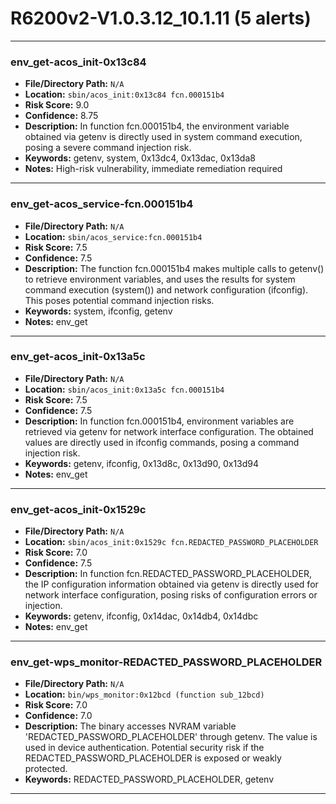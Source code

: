 # R6200v2-V1.0.3.12_10.1.11 (5 alerts)

---

### env_get-acos_init-0x13c84

- **File/Directory Path:** `N/A`
- **Location:** `sbin/acos_init:0x13c84 fcn.000151b4`
- **Risk Score:** 9.0
- **Confidence:** 8.75
- **Description:** In function fcn.000151b4, the environment variable obtained via getenv is directly used in system command execution, posing a severe command injection risk.
- **Keywords:** getenv, system, 0x13dc4, 0x13dac, 0x13da8
- **Notes:** High-risk vulnerability, immediate remediation required

---
### env_get-acos_service-fcn.000151b4

- **File/Directory Path:** `N/A`
- **Location:** `sbin/acos_service:fcn.000151b4`
- **Risk Score:** 7.5
- **Confidence:** 7.5
- **Description:** The function fcn.000151b4 makes multiple calls to getenv() to retrieve environment variables, and uses the results for system command execution (system()) and network configuration (ifconfig). This poses potential command injection risks.
- **Keywords:** system, ifconfig, getenv
- **Notes:** env_get

---
### env_get-acos_init-0x13a5c

- **File/Directory Path:** `N/A`
- **Location:** `sbin/acos_init:0x13a5c fcn.000151b4`
- **Risk Score:** 7.5
- **Confidence:** 7.5
- **Description:** In function fcn.000151b4, environment variables are retrieved via getenv for network interface configuration. The obtained values are directly used in ifconfig commands, posing a command injection risk.
- **Keywords:** getenv, ifconfig, 0x13d8c, 0x13d90, 0x13d94
- **Notes:** env_get

---
### env_get-acos_init-0x1529c

- **File/Directory Path:** `N/A`
- **Location:** `sbin/acos_init:0x1529c fcn.REDACTED_PASSWORD_PLACEHOLDER`
- **Risk Score:** 7.0
- **Confidence:** 7.5
- **Description:** In function fcn.REDACTED_PASSWORD_PLACEHOLDER, the IP configuration information obtained via getenv is directly used for network interface configuration, posing risks of configuration errors or injection.
- **Keywords:** getenv, ifconfig, 0x14dac, 0x14db4, 0x14dbc
- **Notes:** env_get

---
### env_get-wps_monitor-REDACTED_PASSWORD_PLACEHOLDER

- **File/Directory Path:** `N/A`
- **Location:** `bin/wps_monitor:0x12bcd (function sub_12bcd)`
- **Risk Score:** 7.0
- **Confidence:** 7.0
- **Description:** The binary accesses NVRAM variable 'REDACTED_PASSWORD_PLACEHOLDER' through getenv. The value is used in device authentication. Potential security risk if the REDACTED_PASSWORD_PLACEHOLDER is exposed or weakly protected.
- **Keywords:** REDACTED_PASSWORD_PLACEHOLDER, getenv

---
